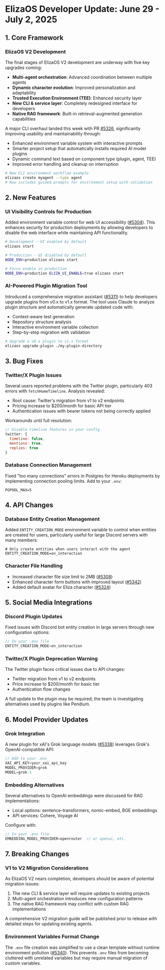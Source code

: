 # ElizaOS Developer Update: June 29 - July 2, 2025

## 1. Core Framework

### ElizaOS V2 Development

The final stages of ElizaOS V2 development are underway with five key upgrades coming:
- **Multi-agent orchestration**: Advanced coordination between multiple agents
- **Dynamic character evolution**: Improved personalization and adaptability 
- **Trusted Execution Environment (TEE)**: Enhanced security layer
- **New CLI & service layer**: Completely redesigned interface for developers
- **Native RAG framework**: Built-in retrieval-augmented generation capabilities

A major CLI overhaul landed this week with PR [#5326](https://github.com/elizaos/eliza/pull/5326), significantly improving usability and maintainability through:
- Enhanced environment variable system with interactive prompts
- Smarter project setup that automatically installs required AI model plugins
- Dynamic command text based on component type (plugin, agent, TEE)
- Improved error handling and cleanup on interruption

```bash
# New CLI environment workflow example
elizaos create myagent --type agent
# Now includes guided prompts for environment setup with validation
```

## 2. New Features

### UI Visibility Controls for Production

Added environment variable control for web UI accessibility ([#5304](https://github.com/elizaos/eliza/pull/5304)). This enhances security for production deployments by allowing developers to disable the web interface while maintaining API functionality.

```bash
# Development - UI enabled by default
elizaos start

# Production - UI disabled by default  
NODE_ENV=production elizaos start

# Force enable in production
NODE_ENV=production ELIZA_UI_ENABLE=true elizaos start
```

### AI-Powered Plugin Migration Tool

Introduced a comprehensive migration assistant ([#5311](https://github.com/elizaos/eliza/pull/5311)) to help developers upgrade plugins from v0.x to v1.x format. The tool uses Claude to analyze plugin structure and automatically generate updated code with:

- Context-aware test generation
- Repository structure analysis
- Interactive environment variable collection
- Step-by-step migration with validation

```bash
# Upgrade a v0.x plugin to v1.x format
elizaos upgrade-plugin ./my-plugin-directory
```

## 3. Bug Fixes

### Twitter/X Plugin Issues

Several users reported problems with the Twitter plugin, particularly 403 errors with `fetchHomeTimeline`. Analysis revealed:

- Root cause: Twitter's migration from v1 to v2 endpoints
- Pricing increase to $200/month for basic API tier
- Authentication issues with bearer tokens not being correctly applied

Workarounds until full resolution:
```javascript
// Disable timeline features in your config
twitter: {
  timeline: false,
  mentions: true,
  replies: true
}
```

### Database Connection Management

Fixed "too many connections" errors in Postgres for Heroku deployments by implementing connection pooling limits. Add to your `.env`:

```
PGPOOL_MAX=5
```

## 4. API Changes

### Database Entity Creation Management

Added `ENTITY_CREATION_MODE` environment variable to control when entities are created for users, particularly useful for large Discord servers with many members:

```
# Only create entities when users interact with the agent
ENTITY_CREATION_MODE=on_interaction
```

### Character File Handling

- Increased character file size limit to 2MB ([#5308](https://github.com/elizaos/eliza/pull/5308))
- Enhanced character form buttons with improved layout ([#5342](https://github.com/elizaos/eliza/pull/5342))
- Added default avatar for Eliza character ([#5324](https://github.com/elizaos/eliza/pull/5324))

## 5. Social Media Integrations

### Discord Plugin Updates

Fixed issues with Discord bot entity creation in large servers through new configuration options:

```javascript
// In your .env file
ENTITY_CREATION_MODE=on_interaction
```

### Twitter/X Plugin Deprecation Warning

The Twitter plugin faces critical issues due to API changes:
- Twitter migration from v1 to v2 endpoints
- Price increase to $200/month for basic tier
- Authentication flow changes

A full update to the plugin may be required; the team is investigating alternatives used by plugins like Pendium.

## 6. Model Provider Updates

### Grok Integration

A new plugin for xAI's Grok language models ([#5338](https://github.com/elizaos/eliza/pull/5338)) leverages Grok's OpenAI-compatible API:

```javascript
// Add to your .env
XAI_API_KEY=your_xai_api_key
MODEL_PROVIDER=grok
MODEL=grok-1
```

### Embedding Alternatives

Several alternatives to OpenAI embeddings were discussed for RAG implementations:
- Local options: sentence-transformers, nomic-embed, BGE embeddings
- API services: Cohere, Voyage AI

Configure with:
```javascript
// In your .env file
EMBEDDING_MODEL_PROVIDER=openrouter  // or openai, etc.
```

## 7. Breaking Changes

### V1 to V2 Migration Considerations

As ElizaOS V2 nears completion, developers should be aware of potential migration issues:

1. The new CLI & service layer will require updates to existing projects
2. Multi-agent orchestration introduces new configuration patterns
3. The native RAG framework may conflict with custom RAG implementations

A comprehensive V2 migration guide will be published prior to release with detailed steps for updating existing agents.

### Environment Variables Format Change

The `.env` file creation was simplified to use a clean template without runtime environment pollution ([#5340](https://github.com/elizaos/eliza/pull/5340)). This prevents `.env` files from becoming cluttered with unrelated variables but may require manual migration of custom variables.